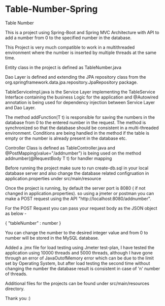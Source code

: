 # Table-Number-Spring
Table Number

This is a project using Spring-Boot and Spring MVC Architecture with API to add a number from 0 to the specified number in the database. 

This Project is very much compatible to work in a multithreaded environment where the number is inserted by multiple threads at the same time. 
 
Entity class in the project is defined as TableNumber.java

Dao Layer is defined and extending the JPA repository class from the org.springframework.data.jpa.repository.JpaRepository package.

TableServiceImpl.java is the Service Layer implementing the TableService Interface containing the business Logic for the application and @Autowired annotation is being 
used for dependency injection between Service Layer and Dao Layer.

The method addFunction(T t) is responsible for saving the numbers in the database from 0 to the entered number in the request. The method is synchronized so that the database should be consistent
in a multi-threaded environment. Conditions are being handled in the method if the table is empty or the number is already present in the database etc.

Controller Class is defined as TableController.java and @PostMapping(value="/addnumber") is being used on the method addnumber(@RequestBody T t) for handler mapping 

Before running the project make sure to run create-db.sql in your local database server and also change the database related configruation in application.properties under src/main/resource

Once the project is running, by default the server port is 8080 ( if not changed in application.properties). so using a jmeter or postman you can make a POST request
using the API "http://localhost:8080/addnumber".

For the POST Request you can pass your request body as the JSON object as below - 

{
"tableNumber" : number
}

You can change the number to the desired integer value and from 0 to number will be stored in the MySQL database.

Added a .jmx file for load testing using Jmeter test-plan, I have tested the application using 10000 threads and 5000 threads, although I have gone through an error of JavaOutofMemory error which can be due to the limit set by Operating System, but after load testing the second time without changing the number the database result is consistent in case of 'n' number of threads.

Additional files for the projects can be found under src/main/resources directory. 

Thank you :)
